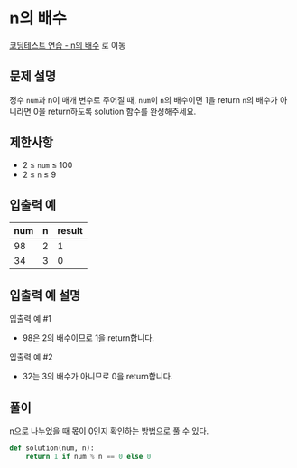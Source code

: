 # n의 배수

[코딩테스트 연습 - n의 배수][1] 로 이동

## 문제 설명

정수 `num`과 n이 매개 변수로 주어질 때, `num`이 `n`의 배수이면 1을 return `n`의 배수가 아니라면 0을 return하도록 solution 함수를 완성해주세요.

## 제한사항

- 2 ≤ `num` ≤ 100
- 2 ≤ `n` ≤ 9

## 입출력 예

| num | n   | result |
| --- | --- | ------ |
| 98  | 2   | 1      |
| 34  | 3   | 0      |

## 입출력 예 설명

입출력 예 #1

- 98은 2의 배수이므로 1을 return합니다.

입출력 예 #2

- 32는 3의 배수가 아니므로 0을 return합니다.

## 풀이

n으로 나누었을 때 몫이 0인지 확인하는 방법으로 풀 수 있다.

```python
def solution(num, n):
    return 1 if num % n == 0 else 0
```

[1]: https://school.programmers.co.kr/learn/courses/30/lessons/181937
